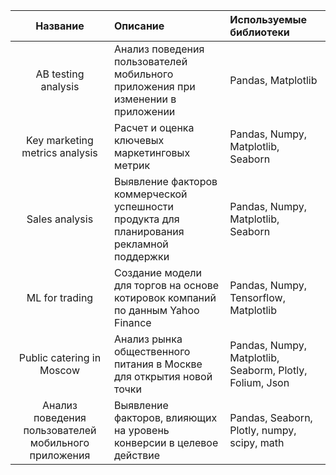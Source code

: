 | __Название__| Описание |Используемые библиотеки
|:-----------:|:-------------|:-----------|
|AB testing analysis | Анализ поведения пользователей мобильного приложения при изменении в приложении |Pandas, Matplotlib |
|Key marketing metrics analysis|Расчет и оценка ключевых маркетинговых метрик|Pandas, Numpy, Matplotlib, Seaborn|Pandas, Numpy, Matplotlib|
|Sales analysis| Выявление факторов коммерческой успешности продукта для планирования рекламной поддержки|Pandas, Numpy, Matplotlib, Seaborn|
|ML for trading| Создание модели для торгов на основе котировок компаний по данным Yahoo Finance |Pandas, Numpy, Tensorflow, Matplotlib|
|Public catering in Moscow| Анализ рынка общественного питания в Москве для открытия новой точки|Pandas, Numpy, Matplotlib, Seaborm, Plotly, Folium, Json|
|Анализ поведения пользователей мобильного приложения| Выявление факторов, влияющих на уровень конверсии в целевое действие| Pandas, Seaborn, Plotly, numpy, scipy, math|


